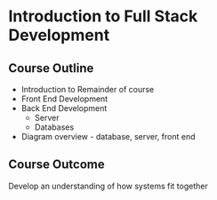 # Introduction to Full Stack Development

## Course Outline

*   Introduction to Remainder of course
*   Front End Development
*   Back End Development
    *   Server
    *   Databases
*   Diagram overview - database, server, front end

## Course Outcome

Develop an understanding of how systems fit together